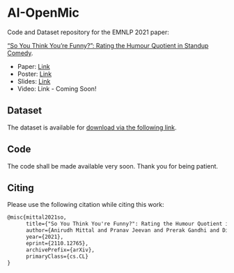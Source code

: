 # AI-OpenMic

Code and Dataset repository for the EMNLP 2021 paper:

[“So You Think You’re Funny?”: Rating the Humour Quotient in Standup Comedy](http://dipteshkanojia.github.io/publication/emnlp-2021-standup/).

* Paper: [Link](http://dipteshkanojia.github.io/files/emnlp-2021-standup.pdf)
* Poster: [Link](http://dipteshkanojia.github.io/files/poster-emnlp-2021-funny.pdf)
* Slides: [Link](http://dipteshkanojia.github.io/files/ppt-emnlp-2021-funny.pdf)
* Video: Link - Coming Soon!

## Dataset

The dataset is available for [download via the following link](https://www.cfilt.iitb.ac.in/~diptesh/AI_open_mic_dataset.zip).

## Code

The code shall be made available very soon. Thank you for being patient.

## Citing
Please use the following citation while citing this work:

```latex
@misc{mittal2021so,
      title={"So You Think You're Funny?": Rating the Humour Quotient in Standup Comedy}, 
      author={Anirudh Mittal and Pranav Jeevan and Prerak Gandhi and Diptesh Kanojia and Pushpak Bhattacharyya},
      year={2021},
      eprint={2110.12765},
      archivePrefix={arXiv},
      primaryClass={cs.CL}
}
```

